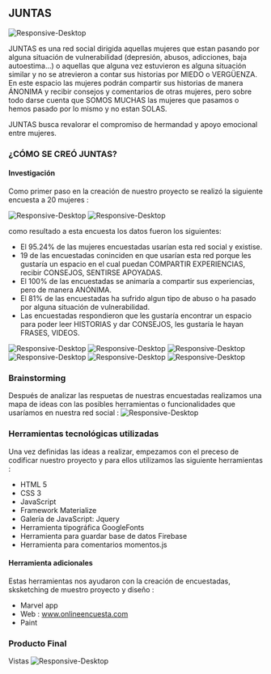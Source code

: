 ## JUNTAS
![Responsive-Desktop](assets/images/juntas.png)

JUNTAS es una red social dirigida aquellas mujeres que estan pasando por alguna situación de vulnerabilidad (depresión, abusos, adicciones, baja autoestima...) o aquellas que alguna vez estuvieron es alguna situación similar y no se atrevieron a contar sus historias por MIEDO o VERGÜENZA. En este espacio las mujeres podrán compartir sus historias de manera ÁNONIMA y  recibir consejos y comentarios de otras mujeres, pero sobre todo darse cuenta que  SOMOS MUCHAS las mujeres que pasamos o hemos pasado por lo mismo y no estan SOLAS.

JUNTAS busca revalorar el compromiso de hermandad y apoyo emocional entre mujeres.

### ¿CÓMO SE CREÓ JUNTAS?
#### Investigación
 Como primer paso en la creación de nuestro proyecto se realizó la siguiente encuesta a 20 mujeres :

![Responsive-Desktop](assets/images/encuesta-intro.png)
![Responsive-Desktop](assets/images/encuesta-preguntas.png)

como resultado a esta encuesta los datos fueron los siguientes:
- El 95.24% de las mujeres encuestadas usarían esta red social y existise.
- 19 de las encuestadas coninciden en que usarían esta red porque les gustaría un espacio en el cual puedan COMPARTIR EXPERIENCIAS, recibir CONSEJOS, SENTIRSE APOYADAS.
- El 100% de las encuestadas se animaría a compartir sus experiencias, pero de manera ANÓNIMA.
- El 81% de las encuestadas ha sufrido algun tipo de abuso o ha pasado por alguna situación de vulnerabilidad.
- Las encuestadas respondieron que les gustaría encontrar un espacio para poder leer HISTORIAS y dar CONSEJOS, les gustaría le hayan FRASES, VIDEOS.

![Responsive-Desktop](assets/images/pregunta1.png)
![Responsive-Desktop](assets/images/pregunta2.png)
![Responsive-Desktop](assets/images/pregunta3.png)
![Responsive-Desktop](assets/images/pregunta4.png)
![Responsive-Desktop](assets/images/pregunta5.png)
![Responsive-Desktop](assets/images/pregunta6.png)

### Brainstorming
 Después de analizar las respuetas de nuestras encuestadas realizamos una mapa de ideas con las posibles herramientas o funcionalidades que usaríamos en nuestra red social :
 ![Responsive-Desktop](assets/images/ideas.jpg)

### Herramientas tecnológicas utilizadas
 Una vez definidas las ideas a realizar, empezamos con el preceso de codificar nuestro proyecto y para ellos utilizamos las siguiente herramientas :
- HTML 5
- CSS 3
- JavaScript
- Framework Materialize
- Galería de JavaScript: Jquery
- Herramienta tipográfica GoogleFonts
- Herramienta para guardar base de datos Firebase
- Herramienta para comentarios momentos.js

#### Herramienta adicionales
 Estas herramientas nos ayudaron con la creación de encuestadas, sksketching de muestro proyecto y diseño :
- Marvel app
- Web : www.onlineencuesta.com
- Paint

### Producto Final
 Vistas
![Responsive-Desktop](assets/img/screen1.png)
